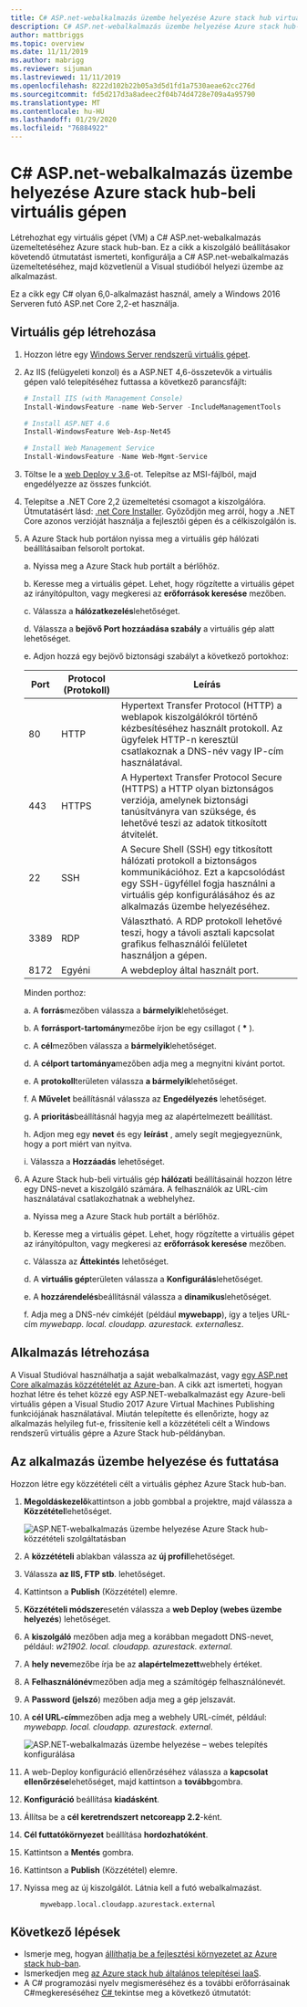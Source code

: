 ```yaml
---
title: C# ASP.net-webalkalmazás üzembe helyezése Azure stack hub virtuális gépén
description: C# ASP.net-webalkalmazás üzembe helyezése Azure stack hub-beli virtuális gépen.
author: mattbriggs
ms.topic: overview
ms.date: 11/11/2019
ms.author: mabrigg
ms.reviewer: sijuman
ms.lastreviewed: 11/11/2019
ms.openlocfilehash: 8222d102b22b05a3d5d1fd1a7530aeae62cc276d
ms.sourcegitcommit: fd5d217d3a8adeec2f04b74d4728e709a4a95790
ms.translationtype: MT
ms.contentlocale: hu-HU
ms.lasthandoff: 01/29/2020
ms.locfileid: "76884922"
---
```

# <a name="deploy-a-c-aspnet-web-app-to-a-vm-in-azure-stack-hub"></a>C# ASP.net-webalkalmazás üzembe helyezése Azure stack hub-beli virtuális gépen

Létrehozhat egy virtuális gépet (VM) a C# ASP.net-webalkalmazás üzemeltetéséhez Azure stack hub-ban. Ez a cikk a kiszolgáló beállításakor követendő útmutatást ismerteti, konfigurálja a C# ASP.net-webalkalmazás üzemeltetéséhez, majd közvetlenül a Visual studióból helyezi üzembe az alkalmazást.

Ez a cikk egy C# olyan 6,0-alkalmazást használ, amely a Windows 2016 Serveren futó ASP.net Core 2,2-et használja.

## <a name="create-a-vm"></a>Virtuális gép létrehozása

1. Hozzon létre egy [Windows Server rendszerű virtuális gépet](azure-stack-quick-windows-portal.md).

1. Az IIS (felügyeleti konzol) és a ASP.NET 4,6-összetevők a virtuális gépen való telepítéséhez futtassa a következő parancsfájlt:

    ```PowerShell  
    # Install IIS (with Management Console)
    Install-WindowsFeature -name Web-Server -IncludeManagementTools
    
    # Install ASP.NET 4.6
    Install-WindowsFeature Web-Asp-Net45
    
    # Install Web Management Service
    Install-WindowsFeature -Name Web-Mgmt-Service
    ```

1. Töltse le a [web Deploy v 3.6](https://www.microsoft.com/download/details.aspx?id=43717)-ot. Telepítse az MSI-fájlból, majd engedélyezze az összes funkciót.

1. Telepítse a .NET Core 2,2 üzemeltetési csomagot a kiszolgálóra. Útmutatásért lásd: [.net Core Installer](https://dotnet.microsoft.com/download/dotnet-core/2.2). Győződjön meg arról, hogy a .NET Core azonos verzióját használja a fejlesztői gépen és a célkiszolgálón is.

1. A Azure Stack hub portálon nyissa meg a virtuális gép hálózati beállításaiban felsorolt portokat.

    a. Nyissa meg a Azure Stack hub portált a bérlőhöz.

    b. Keresse meg a virtuális gépet. Lehet, hogy rögzítette a virtuális gépet az irányítópulton, vagy megkeresi az **erőforrások keresése** mezőben.

    c. Válassza a **hálózatkezelés**lehetőséget.

    d. Válassza a **bejövő Port hozzáadása szabály** a virtuális gép alatt lehetőséget.

    e. Adjon hozzá egy bejövő biztonsági szabályt a következő portokhoz:

    | Port | Protocol (Protokoll) | Leírás |
    | --- | --- | --- |
    | 80 | HTTP | Hypertext Transfer Protocol (HTTP) a weblapok kiszolgálókról történő kézbesítéséhez használt protokoll. Az ügyfelek HTTP-n keresztül csatlakoznak a DNS-név vagy IP-cím használatával. |
    | 443 | HTTPS | A Hypertext Transfer Protocol Secure (HTTPS) a HTTP olyan biztonságos verziója, amelynek biztonsági tanúsítványra van szüksége, és lehetővé teszi az adatok titkosított átvitelét.  |
    | 22 | SSH | A Secure Shell (SSH) egy titkosított hálózati protokoll a biztonságos kommunikációhoz. Ezt a kapcsolódást egy SSH-ügyféllel fogja használni a virtuális gép konfigurálásához és az alkalmazás üzembe helyezéséhez. |
    | 3389 | RDP | Választható. A RDP protokoll lehetővé teszi, hogy a távoli asztali kapcsolat grafikus felhasználói felületet használjon a gépen.   |
    | 8172 | Egyéni | A webdeploy által használt port. |

    Minden porthoz:

    a. A **forrás**mezőben válassza a **bármelyik**lehetőséget.

    b. A **forrásport-tartomány**mezőbe írjon be egy csillagot ( **\*** ).

    c. A **cél**mezőben válassza a **bármelyik**lehetőséget.

    d. A **célport tartománya**mezőben adja meg a megnyitni kívánt portot.

    e. A **protokoll**területen válassza **a bármelyik**lehetőséget.

    f. A **Művelet** beállításnál válassza az **Engedélyezés** lehetőséget.

    g. A **prioritás**beállításnál hagyja meg az alapértelmezett beállítást.

    h. Adjon meg egy **nevet** és egy **leírást** , amely segít megjegyeznünk, hogy a port miért van nyitva.

    i. Válassza a **Hozzáadás** lehetőséget.

1.  A Azure Stack hub-beli virtuális gép **hálózati** beállításainál hozzon létre egy DNS-nevet a kiszolgáló számára. A felhasználók az URL-cím használatával csatlakozhatnak a webhelyhez.

    a. Nyissa meg a Azure Stack hub portált a bérlőhöz.

    b. Keresse meg a virtuális gépet. Lehet, hogy rögzítette a virtuális gépet az irányítópulton, vagy megkeresi az **erőforrások keresése** mezőben.

    c. Válassza az **Áttekintés** lehetőséget.

    d. A **virtuális gép**területen válassza a **Konfigurálás**lehetőséget.

    e. A **hozzárendelés**beállításnál válassza a **dinamikus**lehetőséget.

    f. Adja meg a DNS-név címkéjét (például **mywebapp**), így a teljes URL-cím *mywebapp. local. cloudapp. azurestack. external*lesz.

## <a name="create-an-app"></a>Alkalmazás létrehozása 

A Visual Studióval használhatja a saját webalkalmazást, vagy [egy ASP.net Core alkalmazás közzétételét az Azure-](https://docs.microsoft.com/aspnet/core/tutorials/razor-pages/razor-pages-start?view=aspnetcore-2.2&tabs=visual-studio
)ban. A cikk azt ismerteti, hogyan hozhat létre és tehet közzé egy ASP.NET-webalkalmazást egy Azure-beli virtuális gépen a Visual Studio 2017 Azure Virtual Machines Publishing funkciójának használatával. Miután telepítette és ellenőrizte, hogy az alkalmazás helyileg fut-e, frissítenie kell a közzétételi célt a Windows rendszerű virtuális gépre a Azure Stack hub-példányban.

## <a name="deploy-and-run-the-app"></a>Az alkalmazás üzembe helyezése és futtatása

Hozzon létre egy közzétételi célt a virtuális géphez Azure Stack hub-ban.

1. **Megoldáskezelő**kattintson a jobb gombbal a projektre, majd válassza a **Közzététel**lehetőséget.

    ![ASP.NET-webalkalmazás üzembe helyezése Azure Stack hub-közzétételi szolgáltatásban](media/azure-stack-dev-start-howto-vm-dotnet/deploy-app-to-azure-stack.png)

1. A **közzétételi** ablakban válassza az **új profil**lehetőséget.
1. Válassza **az IIS, FTP stb**. lehetőséget.
1. Kattintson a **Publish** (Közzététel) elemre.
1. **Közzétételi módszer**esetén válassza a **web Deploy (webes üzembe helyezés**) lehetőséget.
1. A **kiszolgáló** mezőben adja meg a korábban megadott DNS-nevet, például: *w21902. local. cloudapp. azurestack. external*.
1. A **hely neve**mezőbe írja be az **alapértelmezett**webhely értéket.
1. A **Felhasználónév**mezőben adja meg a számítógép felhasználónevét.
1. A **Password (jelszó**) mezőben adja meg a gép jelszavát.
1. A **cél URL-cím**mezőben adja meg a webhely URL-címét, például: *mywebapp. local. cloudapp. azurestack. external*.

    ![ASP.NET-webalkalmazás üzembe helyezése – webes telepítés konfigurálása](media/azure-stack-dev-start-howto-vm-dotnet/configure-web-deploy.png)

1. A web-Deploy konfiguráció ellenőrzéséhez válassza a **kapcsolat ellenőrzése**lehetőséget, majd kattintson a **tovább**gombra.
1. **Konfiguráció** beállítása **kiadásként**.
1. Állítsa be a **cél keretrendszert** **netcoreapp 2.2**-ként.
1. **Cél futtatókörnyezet** beállítása **hordozhatóként**.
1. Kattintson a **Mentés** gombra.
1. Kattintson a **Publish** (Közzététel) elemre.
1. Nyissa meg az új kiszolgálót. Látnia kell a futó webalkalmazást.

    ```http  
        mywebapp.local.cloudapp.azurestack.external
    ```

## <a name="next-steps"></a>Következő lépések

- Ismerje meg, hogyan [állíthatja be a fejlesztési környezetet az Azure stack hub-ban](azure-stack-dev-start.md).
- Ismerkedjen meg [az Azure stack hub általános telepítései IaaS](azure-stack-dev-start-deploy-app.md).
- A C# programozási nyelv megismeréséhez és a további erőforrásainak C#megkereséséhez [ C# ](https://docs.microsoft.com/dotnet/csharp/) tekintse meg a következő útmutatót:

